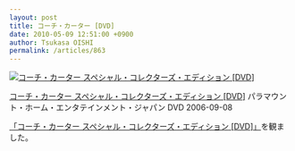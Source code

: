 ```yaml
---
layout: post
title: コーチ・カーター [DVD]
date: 2010-05-09 12:51:00 +0900
author: Tsukasa OISHI
permalink: /articles/863
---
```


 [![コーチ・カーター スペシャル・コレクターズ・エディション [DVD]](https://images-na.ssl-images-amazon.com/images/I/51NulG3M2FL._SL160_.jpg "コーチ・カーター スペシャル・コレクターズ・エディション [DVD]")](http://www.amazon.co.jp/%E3%82%B3%E3%83%BC%E3%83%81%E3%83%BB%E3%82%AB%E3%83%BC%E3%82%BF%E3%83%BC-%E3%82%B9%E3%83%9A%E3%82%B7%E3%83%A3%E3%83%AB%E3%83%BB%E3%82%B3%E3%83%AC%E3%82%AF%E3%82%BF%E3%83%BC%E3%82%BA%E3%83%BB%E3%82%A8%E3%83%87%E3%82%A3%E3%82%B7%E3%83%A7%E3%83%B3-DVD-%E3%82%B5%E3%83%9F%E3%83%A5%E3%82%A8%E3%83%AB%E3%83%BBL%E3%83%BB%E3%82%B8%E3%83%A3%E3%82%AF%E3%82%BD%E3%83%B3/dp/B000GM4CCY%3FSubscriptionId%3DAKIAIKJECTBTL3JTYTKA%26tag%3Dkaeruspoon-22%26linkCode%3Dxm2%26camp%3D2025%26creative%3D165953%26creativeASIN%3DB000GM4CCY)

 [コーチ・カーター スペシャル・コレクターズ・エディション [DVD]](http://www.amazon.co.jp/%E3%82%B3%E3%83%BC%E3%83%81%E3%83%BB%E3%82%AB%E3%83%BC%E3%82%BF%E3%83%BC-%E3%82%B9%E3%83%9A%E3%82%B7%E3%83%A3%E3%83%AB%E3%83%BB%E3%82%B3%E3%83%AC%E3%82%AF%E3%82%BF%E3%83%BC%E3%82%BA%E3%83%BB%E3%82%A8%E3%83%87%E3%82%A3%E3%82%B7%E3%83%A7%E3%83%B3-DVD-%E3%82%B5%E3%83%9F%E3%83%A5%E3%82%A8%E3%83%AB%E3%83%BBL%E3%83%BB%E3%82%B8%E3%83%A3%E3%82%AF%E3%82%BD%E3%83%B3/dp/B000GM4CCY%3FSubscriptionId%3DAKIAIKJECTBTL3JTYTKA%26tag%3Dkaeruspoon-22%26linkCode%3Dxm2%26camp%3D2025%26creative%3D165953%26creativeASIN%3DB000GM4CCY)
パラマウント・ホーム・エンタテインメント・ジャパン
DVD
2006-09-08

 [「コーチ・カーター スペシャル・コレクターズ・エディション [DVD]」](http://www.amazon.co.jp/%E3%82%B3%E3%83%BC%E3%83%81%E3%83%BB%E3%82%AB%E3%83%BC%E3%82%BF%E3%83%BC-%E3%82%B9%E3%83%9A%E3%82%B7%E3%83%A3%E3%83%AB%E3%83%BB%E3%82%B3%E3%83%AC%E3%82%AF%E3%82%BF%E3%83%BC%E3%82%BA%E3%83%BB%E3%82%A8%E3%83%87%E3%82%A3%E3%82%B7%E3%83%A7%E3%83%B3-DVD-%E3%82%B5%E3%83%9F%E3%83%A5%E3%82%A8%E3%83%AB%E3%83%BBL%E3%83%BB%E3%82%B8%E3%83%A3%E3%82%AF%E3%82%BD%E3%83%B3/dp/B000GM4CCY%3FSubscriptionId%3DAKIAIKJECTBTL3JTYTKA%26tag%3Dkaeruspoon-22%26linkCode%3Dxm2%26camp%3D2025%26creative%3D165953%26creativeASIN%3DB000GM4CCY)を観ました。
